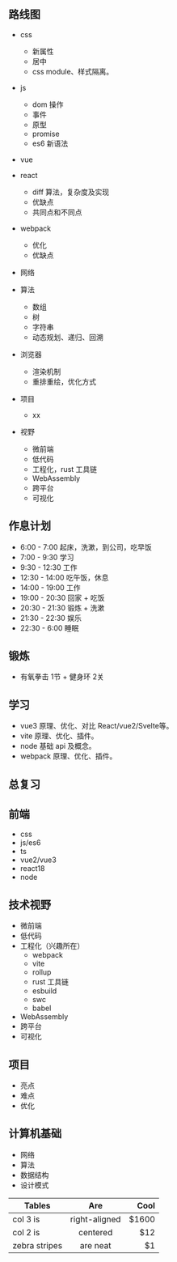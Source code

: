 ## 路线图

- css
  - 新属性
  - 居中
  - css module、样式隔离。

- js
  - dom 操作
  - 事件
  - 原型
  - promise
  - es6 新语法

- vue
- react
  - diff 算法，复杂度及实现
  - 优缺点
  - 共同点和不同点

- webpack
  - 优化
  - 优缺点

- 网络

- 算法
  - 数组
  - 树
  - 字符串
  - 动态规划、递归、回溯

- 浏览器
  - 渲染机制
  - 重排重绘，优化方式

- 项目
  - xx

- 视野
  - 微前端
  - 低代码
  - 工程化，rust 工具链
  - WebAssembly
  - 跨平台
  - 可视化

## 作息计划

- 6:00 - 7:00 起床，洗漱，到公司，吃早饭
- 7:00 - 9:30 学习
- 9:30 - 12:30 工作
- 12:30 - 14:00 吃午饭，休息
- 14:00 - 19:00 工作
- 19:00 - 20:30 回家 + 吃饭
- 20:30 - 21:30 锻炼 + 洗漱
- 21:30 - 22:30 娱乐
- 22:30 - 6:00 睡眠

## 锻炼

- 有氧拳击 1节 + 健身环 2关

## 学习

- vue3 原理、优化、对比 React/vue2/Svelte等。
- vite 原理、优化、插件。
- node 基础 api 及概念。
- webpack 原理、优化、插件。

## 总复习

## 前端

- css
- js/es6
- ts
- vue2/vue3
- react18
- node

## 技术视野

- 微前端
- 低代码
- 工程化（兴趣所在）
  - webpack
  - vite
  - rollup
  - rust 工具链
  - esbuild
  - swc
  - babel
- WebAssembly
- 跨平台
- 可视化

## 项目

- 亮点
- 难点
- 优化

## 计算机基础

- 网络
- 算法
- 数据结构
- 设计模式

| Tables        |      Are      |  Cool |
| ------------- | :-----------: | ----: |
| col 3 is     | right-aligned | $1600 |
| col 2 is      |   centered    |   $12 |
| zebra stripes |   are neat    |    $1 |
